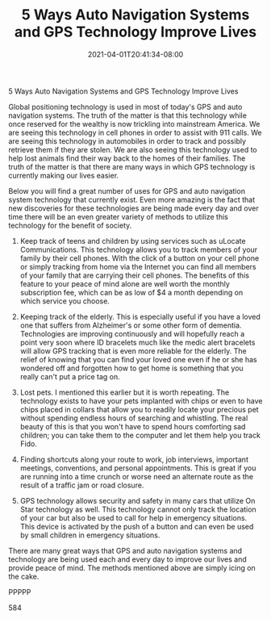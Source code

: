 ﻿---
title: "5 Ways Auto Navigation Systems and GPS Technology Improve Lives"
date: 2021-04-01T20:41:34-08:00
description: "Auto Navigation Systems txt Tips for Web Success"
featured_image: "/images/Auto Navigation Systems txt.jpg"
tags: ["Auto Navigation Systems txt"]
---

5 Ways Auto Navigation Systems and GPS Technology Improve Lives

Global positioning technology is used in most of today's GPS and auto navigation systems. The truth of the matter is that this technology while once reserved for the wealthy is now trickling into mainstream America. We are seeing this technology in cell phones in order to assist with 911 calls. We are seeing this technology in automobiles in order to track and possibly retrieve them if they are stolen. We are also seeing this technology used to help lost animals find their way back to the homes of their families. The truth of the matter is that there are many ways in which GPS technology is currently making our lives easier.

Below you will find a great number of uses for GPS and auto navigation system technology that currently exist. Even more amazing is the fact that new discoveries for these technologies are being made every day and over time there will be an even greater variety of methods to utilize this technology for the benefit of society.

1) Keep track of teens and children by using services such as uLocate Communications. This technology allows you to track members of your family by their cell phones. With the click of a button on your cell phone or simply tracking from home via the Internet you can find all members of your family that are carrying their cell phones. The benefits of this feature to your peace of mind alone are well worth the monthly subscription fee, which can be as low of $4 a month depending on which service you choose.

2) Keeping track of the elderly. This is especially useful if you have a loved one that suffers from Alzheimer's or some other form of dementia. Technologies are improving continuously and will hopefully reach a point very soon where ID bracelets much like the medic alert bracelets will allow GPS tracking that is even more reliable for the elderly. The relief of knowing that you can find your loved one even if he or she has wondered off and forgotten how to get home is something that you really can't put a price tag on.

3) Lost pets. I mentioned this earlier but it is worth repeating. The technology exists to have your pets implanted with chips or even to have chips placed in collars that allow you to readily locate your precious pet without spending endless hours of searching and whistling. The real beauty of this is that you won't have to spend hours comforting sad children; you can take them to the computer and let them help you track Fido. 

4) Finding shortcuts along your route to work, job interviews, important meetings, conventions, and personal appointments. This is great if you are running into a time crunch or worse need an alternate route as the result of a traffic jam or road closure.

5) GPS technology allows security and safety in many cars that utilize On Star technology as well. This technology cannot only track the location of your car but also be used to call for help in emergency situations. This device is activated by the push of a button and can even be used by small children in emergency situations. 

There are many great ways that GPS and auto navigation systems and technology are being used each and every day to improve our lives and provide peace of mind. The methods mentioned above are simply icing on the cake.

PPPPP

584

